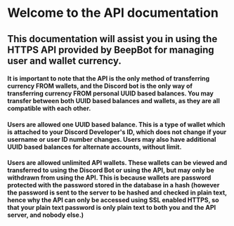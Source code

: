 # Welcome to the API documentation
## This documentation will assist you in using the HTTPS API provided by BeepBot for managing user and wallet currency.
#### It is important to note that the API is the only method of transferring currency FROM wallets, and the Discord bot is the only way of transferring currency FROM personal UUID based balances. You may transfer between both UUID based balances and wallets, as they are all compatible with each other.
#### Users are allowed one UUID based balance. This is a type of wallet which is attached to your Discord Developer's ID, which does not change if your username or user ID number changes. Users may also have additional UUID based balances for alternate accounts, without limit.
#### Users are allowed unlimited API wallets. These wallets can be viewed and transferred to using the Discord Bot or using the API, but may only be withdrawn from using the API. This is because wallets are password protected with the password stored in the database in a hash (however the password is sent to the server to be hashed and checked in plain text, hence why the API can only be accessed using SSL enabled HTTPS, so that your plain text password is only plain text to both you and the API server, and nobody else.)
